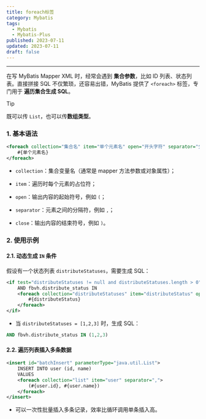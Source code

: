 ```yaml
---
title: foreach标签
category: Mybatis
tags:
  - Mybatis
  - Mybatis-Plus
published: 2023-07-11
updated: 2023-07-11
draft: false
---
```

---

在写 MyBatis Mapper XML 时，经常会遇到 **集合参数**，比如 ID 列表、状态列表。直接拼接 SQL 不仅繁琐，还容易出错，MyBatis 提供了 `<foreach>` 标签，专门用于 **遍历集合生成 SQL**。

> [!tip] 
> 既可以传 `List`，也可以传**数组类型**。

### 1. **基本语法**

```xml
<foreach collection="集合名" item="单个元素名" open="开头字符" separator="分隔符" close="结尾字符">
    #{单个元素名}
</foreach>
```

- `collection`：集合变量名（通常是 mapper 方法参数或对象属性）；
    
- `item`：遍历时每个元素的占位符；
    
- `open`：输出内容的起始符号，例如 `(`；
    
- `separator`：元素之间的分隔符，例如 `,`；
    
- `close`：输出内容的结束符号，例如 `)`。
    

### 2. 使用示例

#### 2.1. 动态生成 `IN` 条件

假设有一个状态列表 `distributeStatuses`，需要生成 SQL：

```xml
<if test="distributeStatuses != null and distributeStatuses.length > 0">
    AND fbvh.distribute_status IN
    <foreach collection="distributeStatuses" item="distributeStatus" open="(" separator="," close=")">
        #{distributeStatus}
    </foreach>
</if>
```

- 当 `distributeStatuses = [1,2,3]` 时，生成 SQL：
    

```sql
AND fbvh.distribute_status IN (1,2,3)
```


#### 2.2. 遍历列表插入多条数据

```xml
<insert id="batchInsert" parameterType="java.util.List">
    INSERT INTO user (id, name)
    VALUES
    <foreach collection="list" item="user" separator=",">
        (#{user.id}, #{user.name})
    </foreach>
</insert>
```

- 可以一次性批量插入多条记录，效率比循环调用单条插入高。
    
